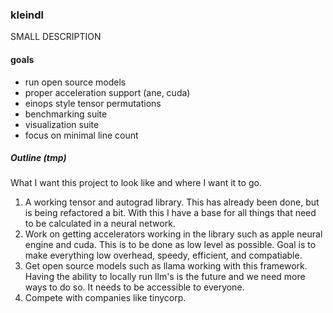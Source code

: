 ### kleindl 

SMALL DESCRIPTION

#### goals
- run open source models
- proper acceleration support (ane, cuda)
- einops style tensor permutations
- benchmarking suite
- visualization suite
- focus on minimal line count

##### Outline (tmp)
What I want this project to look like and where I want it to go.
1. A working tensor and autograd library. This has already been done, but is being 
  refactored a bit. With this I have a base for all things that need to be calculated in a neural network.
2. Work on getting accelerators working in the library such as apple neural engine and cuda. This is to be
  done as low level as possible. Goal is to make everything low overhead, speedy, efficient, and 
  compatiable.
3. Get open source models such as llama working with this framework. Having the ability to locally run llm's
  is the future and we need more ways to do so. It needs to be accessible to everyone.
4. Compete with companies like tinycorp.
